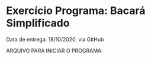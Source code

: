 # Exercício Programa: Bacará Simplificado
Data de entrega: 18/10/2020, via GitHub

ARQUIVO PARA INICIAR O PROGRAMA:
